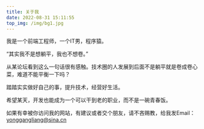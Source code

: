 ```yaml
---
title: 关于我
date: 2022-08-31 15:11:55
top_img: /img/bg1.jpg
---
```


我是一个前端工程师，一个IT男，程序猿。

“其实我不是想躺平，我也不想卷。”

从某论坛看到这么一句话很有感触。技术圈的人发展到后面不是躺平就是卷成卷心菜，难道不能平衡一下吗？

踏踏实实做好自己的事，提升技术，经营好生活。

希望某天，开发也能成为一个可以干到老的职业，而不是一碗青春饭。

如果有幸被你访问我的网站，有建议或者交个朋友，请不吝赐教，给我发Email：yonggangliang@sina.cn

